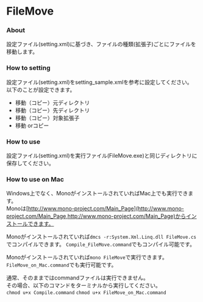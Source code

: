 FileMove
========
### About
設定ファイル(setting.xml)に基づき、ファイルの種類(拡張子)ごとにファイルを移動します。

### How to setting
設定ファイル(setting.xml)をsetting_sample.xmlを参考に設定してください。   
以下のことが設定できます。   
* 移動（コピー）元ディレクトリ
* 移動（コピー）先ディレクトリ
* 移動（コピー）対象拡張子
* 移動 orコピー

### How to use
設定ファイル(setting.xml)を実行ファイル(FileMove.exe)と同じディレクトリに保存してください。

### How to use on Mac
Windows上でなく、MonoがインストールされていればMac上でも実行できます。   
Monoは[http://www.mono-project.com/Main_Page](http://www.mono-project.com/Main_Page,http://www.mono-project.com/Main_Page)からインストールできます。

Monoがインストールされていれば`dmcs -r:System.Xml.Linq.dll FileMove.cs`でコンパイルできます。
`Compile_FileMove.command`でもコンパイル可能です。

Monoがインストールされていれば`mono FileMove`で実行できます。
`FileMove_on_Mac.command`でも実行可能です。

通常、そのままではcommandファイルは実行できません。   
その場合、以下のコマンドをターミナルから実行してください。  
`chmod u+x Compile.command`
`chmod u+x FileMove_on_Mac.command`
